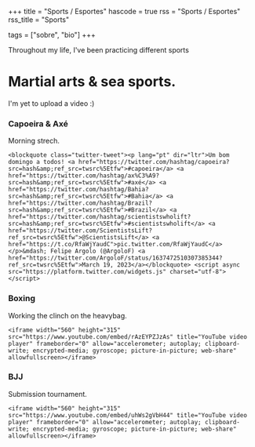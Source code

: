 +++
title = "Sports / Esportes"
hascode = true
rss = "Sports / Esportes"
rss_title = "Sports"

tags = ["sobre", "bio"]
+++

Throughout my life, I've been practicing different sports 

# Martial arts & sea sports. 
I'm yet to upload a video :)  

### Capoeira & Axé
Morning strech.  
~~~  
<blockquote class="twitter-tweet"><p lang="pt" dir="ltr">Um bom domingo a todos! <a href="https://twitter.com/hashtag/capoeira?src=hash&amp;ref_src=twsrc%5Etfw">#capoeira</a> <a href="https://twitter.com/hashtag/ax%C3%A9?src=hash&amp;ref_src=twsrc%5Etfw">#axé</a> <a href="https://twitter.com/hashtag/Bahia?src=hash&amp;ref_src=twsrc%5Etfw">#Bahia</a> <a href="https://twitter.com/hashtag/Brazil?src=hash&amp;ref_src=twsrc%5Etfw">#Brazil</a> <a href="https://twitter.com/hashtag/scientistswholift?src=hash&amp;ref_src=twsrc%5Etfw">#scientistswholift</a> <a href="https://twitter.com/ScientistsLift?ref_src=twsrc%5Etfw">@ScientistsLift</a> <a href="https://t.co/RfaWjYaudC">pic.twitter.com/RfaWjYaudC</a></p>&mdash; Felipe Argolo (@ArgoloF) <a href="https://twitter.com/ArgoloF/status/1637472510307385344?ref_src=twsrc%5Etfw">March 19, 2023</a></blockquote> <script async src="https://platform.twitter.com/widgets.js" charset="utf-8"></script> 

~~~  

### Boxing
Working the clinch on the heavybag.  
~~~  
<iframe width="560" height="315" src="https://www.youtube.com/embed/rAzEYPZJzAs" title="YouTube video player" frameborder="0" allow="accelerometer; autoplay; clipboard-write; encrypted-media; gyroscope; picture-in-picture; web-share" allowfullscreen></iframe>

~~~  

### BJJ
Submission tournament.  
~~~  
<iframe width="560" height="315" src="https://www.youtube.com/embed/uhWs2gVbH44" title="YouTube video player" frameborder="0" allow="accelerometer; autoplay; clipboard-write; encrypted-media; gyroscope; picture-in-picture; web-share" allowfullscreen></iframe>

~~~  

